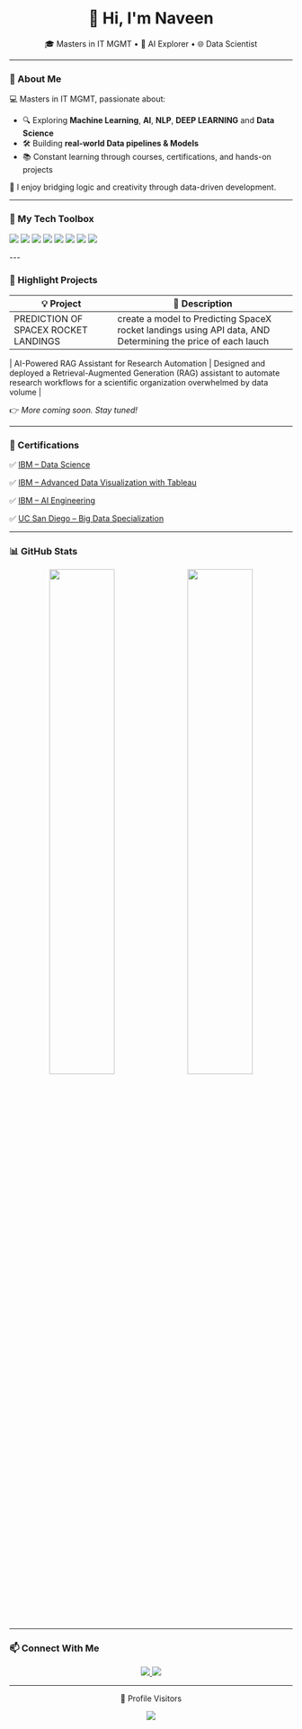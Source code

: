 <h1 align="center">👋 Hi, I'm Naveen </h1>
<p align="center">
🎓 Masters in IT MGMT • 🧠 AI Explorer • 🌐 Data Scientist 
</p>

---

### 🚀 About Me

💻 Masters in IT MGMT, passionate about:  
- 🔍 Exploring **Machine Learning**, **AI**, **NLP**, **DEEP LEARNING** and **Data Science**
- 🛠 Building **real-world Data pipelines & Models**
- 📚 Constant learning through courses, certifications, and hands-on projects


🧠 I enjoy bridging logic and creativity through data-driven development.

---

### 🧰 My Tech Toolbox

<p>
  <img src="https://img.shields.io/badge/-Python-2bbc8a?style=for-the-badge&logo=python&logoColor=white"/>
  <img src="https://img.shields.io/badge/-Pandas-2bbc8a?style=for-the-badge&logo=pandas&logoColor=white"/>
  <img src="https://img.shields.io/badge/-NumPy-2bbc8a?style=for-the-badge&logo=numpy&logoColor=white"/>
  <img src="https://img.shields.io/badge/-Matplotlib-2bbc8a?style=for-the-badge&logo=matplotlib&logoColor=white"/>
  <img src="https://img.shields.io/badge/-JavaScript-2bbc8a?style=for-the-badge&logo=javascript&logoColor=white"/>
  <img src="https://img.shields.io/badge/-Django-2bbc8a?style=for-the-badge&logo=django&logoColor=white"/>
  <img src="https://img.shields.io/badge/-Docker-2bbc8a?style=for-the-badge&logo=docker&logoColor=white"/>
  <img src="https://img.shields.io/badge/-Firebase-2bbc8a?style=for-the-badge&logo=firebase&logoColor=white"/>
</p>
---

### 📌 Highlight Projects

| 💡 Project | 🔧 Description |
|-----------|----------------|
| PREDICTION OF SPACEX ROCKET LANDINGS | create a model to Predicting SpaceX rocket landings using API data, AND Determining the price of each lauch |
| 
AI-Powered RAG Assistant for Research Automation |  Designed and deployed a Retrieval-Augmented Generation (RAG) assistant to automate research workflows for a scientific organization overwhelmed by data volume |

👉 _More coming soon. Stay tuned!_

---

### 📜 Certifications

✅ [IBM – Data Science](https://coursera.org/share/49c154d1415bf85d1ce8b88befde1ec3)

✅ [IBM – Advanced Data Visualization with Tableau](https://coursera.org/share/49c154d1415bf85d1ce8b88befde1ec3)  

✅ [IBM – AI Engineering](https://www.coursera.org/account/accomplishments/specialization/certificate/E8A5V51FL1SQ)

✅ [UC San Diego – Big Data Specialization](https://coursera.org/share/49c154d1415bf85d1ce8b88befde1ec3)

---
### 📊 GitHub Stats

<p align="center">
  <img src="https://github-readme-stats.vercel.app/api?username=Naveen&show_icons=true&theme=tokyonight&hide=issues" width="48%" />
  <img src="https://github-readme-stats.vercel.app/api/top-langs/?username=Naveen&layout=compact&theme=tokyonight" width="48%" />
</p>

---

### 📫 Connect With Me

<p align="center">
  <a href="https://www.linkedin.com/in/naveen-regula-35219929a" target="_blank">
    <img src="https://img.shields.io/badge/-LinkedIn-0077B5?style=for-the-badge&logo=linkedin&logoColor=white"/>
  </a>
  <a href="mailto:venkatanaveenregula@gmail.com">
    <img src="https://img.shields.io/badge/-Gmail-D14836?style=for-the-badge&logo=gmail&logoColor=white"/>
  </a>
</p>

---

<p align="center">👀 Profile Visitors</p>
<p align="center">
  <img src="https://komarev.com/ghpvc/?username=Naveen&label=Visitors&color=2bbc8a&style=flat" />
</p>
